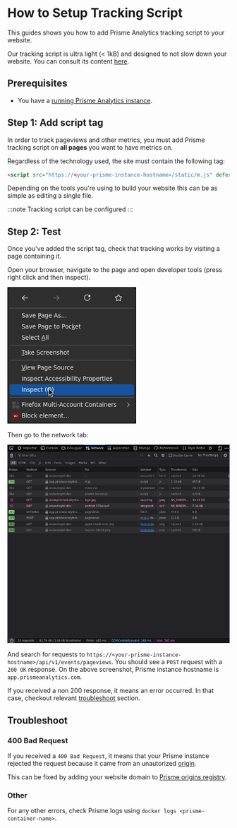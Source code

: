 # How to Setup Tracking Script

This guides shows you how to add Prisme Analytics tracking script to your
website.

Our tracking script is ultra light (< 1kB) and designed to not slow down your website.
You can consult its content [here](https://github.com/prismelabs/analytics/blob/master/tracker/prisme.js).

## Prerequisites

* You have a [running Prisme Analytics instance](./self-host-prisme-docker.md).

## Step 1: Add script tag

In order to track pageviews and other metrics, you must add Prisme tracking script on
**all pages** you want to have metrics on.

Regardless of the technology used, the site must contain the following tag:

```html
<script src="https://<your-prisme-instance-hostname>/static/m.js" defer></script>
```

Depending on the tools you're using to build your website this can be as simple
as editing a single file.

:::note
Tracking script can be configured
:::

## Step 2: Test

Once you've added the script tag, check that tracking works by visiting a page
containing it.

Open your browser, navigate to the page and open developer tools (press right click and then inspect).

![right click popup](./images/open_dev_tools.jpg)

Then go to the network tab:

![firefox devtools](./images/dev_tools.jpg)

And search for requests to `https://<your-prisme-instance-hostname>/api/v1/events/pageviews`.
You should see a `POST` request with a `200 OK` response.
On the above screenshot, Prisme instance hostname is `app.prismeanalytics.com`.

If you received a non 200 response, it means an error occurred. In that case, checkout
relevant [troubleshoot](#troubleshoot) section.

## Troubleshoot

### 400 Bad Request

If you received a `400 Bad Request`, it means that your Prisme instance rejected
the request because it came from an unautorized
[origin](https://developer.mozilla.org/en-US/docs/Web/HTTP/Headers/Origin).

This can be fixed by adding your website domain to [Prisme origins registry](../reference/server/default-mode.md#origin-registry-options).

### Other

For any other errors, check Prisme logs using `docker logs <prisme-container-name>`.
